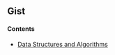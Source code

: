 ## Gist

#### Contents

- [Data Structures and Algorithms](data_structures_and_algorithms/README.md)